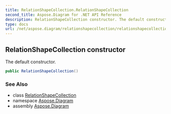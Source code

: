 ```yaml
---
title: RelationShapeCollection.RelationShapeCollection
second_title: Aspose.Diagram for .NET API Reference
description: RelationShapeCollection constructor. The default constructor
type: docs
url: /net/aspose.diagram/relationshapecollection/relationshapecollection/
---
```

## RelationShapeCollection constructor

The default constructor.

```csharp
public RelationShapeCollection()
```

### See Also

* class [RelationShapeCollection](../)
* namespace [Aspose.Diagram](../../relationshapecollection/)
* assembly [Aspose.Diagram](../../../)


